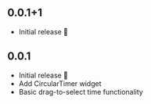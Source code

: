## 0.0.1+1
- Initial release 🎉

## 0.0.1
- Initial release 🎉
- Add CircularTimer widget
- Basic drag-to-select time functionality